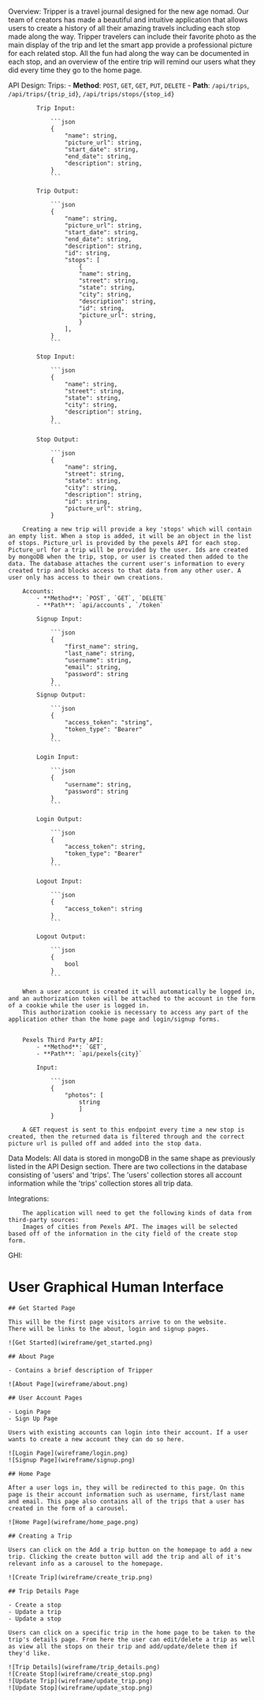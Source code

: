 Overview:
        Tripper is a travel journal designed for the new age nomad.
        Our team of creators has made a beautiful and intuitive application
        that allows users to create a history of all their amazing travels
        including each stop made along the way. Tripper travelers can include
        their favorite photo as the main display of the trip and let the smart
        app provide a professional picture for each related stop. All the fun had
        along the way can be documented in each stop, and an overview of the
        entire trip will remind our users what they did every time they go to
        the home page.

API Design:
        Trips:
            - **Method**: `POST`, `GET`, `GET`, `PUT`, `DELETE`
            - **Path**: `/api/trips`, `/api/trips/{trip_id}`, `/api/trips/stops/{stop_id}`

            Trip Input:

                ```json
                {
                    "name": string,
                    "picture_url": string,
                    "start_date": string,
                    "end_date": string,
                    "description": string,
                }
                ```

            Trip Output:

                ```json
                {
                    "name": string,
                    "picture_url": string,
                    "start_date": string,
                    "end_date": string,
                    "description": string,
                    "id": string,
                    "stops": [
                        {
                        "name": string,
                        "street": string,
                        "state": string,
                        "city": string,
                        "description": string,
                        "id": string,
                        "picture_url": string,
                        }
                    ],
                }
                ```

            Stop Input:

                ```json
                {
                    "name": string,
                    "street": string,
                    "state": string,
                    "city": string,
                    "description": string,
                }
                ```

            Stop Output:

                ```json
                {
                    "name": string,
                    "street": string,
                    "state": string,
                    "city": string,
                    "description": string,
                    "id": string,
                    "picture_url": string,
                }

        Creating a new trip will provide a key 'stops' which will contain an empty list. When a stop is added, it will be an object in the list of stops. Picture_url is provided by the pexels API for each stop. Picture_url for a trip will be provided by the user. Ids are created by mongoDB when the trip, stop, or user is created then added to the data. The database attaches the current user's information to every created trip and blocks access to that data from any other user. A user only has access to their own creations.

        Accounts:
            - **Method**: `POST`, `GET`, `DELETE`
            - **Path**: `api/accounts`, `/token`

            Signup Input:

                ```json
                {
                    "first_name": string,
                    "last_name": string,
                    "username": string,
                    "email": string,
                    "password": string
                }
                ```
            Signup Output:

                ```json
                {
                    "access_token": "string",
                    "token_type": "Bearer"
                }
                ```

            Login Input:

                ```json
                {
                    "username": string,
                    "password": string
                }
                ```

            Login Output:

                ```json
                {
                    "access_token": string,
                    "token_type": "Bearer"
                }
                ```

            Logout Input:

                ```json
                {
                    "access_token": string
                }
                ```

            Logout Output:

                ```json
                {
                    bool
                }
                ```

        When a user account is created it will automatically be logged in, and an authorization token will be attached to the account in the form of a cookie while the user is logged in.
        This authorization cookie is necessary to access any part of the application other than the home page and login/signup forms.


        Pexels Third Party API:
            - **Method**: `GET`,
            - **Path**: `api/pexels{city}`

            Input:

                ```json
                {
                    "photos": [
                        string
                        ]
                }

        A GET request is sent to this endpoint every time a new stop is created, then the returned data is filtered through and the correct picture url is pulled off and added into the stop data.


Data Models:
        All data is stored in mongoDB in the same shape as previously listed in the API Design section. There are two collections in the database consisting of 'users' and 'trips'. The 'users' collection stores all account information while the 'trips' collection stores all trip data.



Integrations:

        The application will need to get the following kinds of data from third-party sources:
        Images of cities from Pexels API. The images will be selected based off of the information in the city field of the create stop form.

GHI:

# User Graphical Human Interface

    ## Get Started Page

    This will be the first page visitors arrive to on the website.
    There will be links to the about, login and signup pages.

    ![Get Started](wireframe/get_started.png)

    ## About Page

    - Contains a brief description of Tripper

    ![About Page](wireframe/about.png)

    ## User Account Pages

    - Login Page
    - Sign Up Page

    Users with existing accounts can login into their account. If a user wants to create a new account they can do so here.

    ![Login Page](wireframe/login.png)
    ![Signup Page](wireframe/signup.png)

    ## Home Page

    After a user logs in, they will be redirected to this page. On this page is their account information such as username, first/last name and email. This page also contains all of the trips that a user has created in the form of a carousel.

    ![Home Page](wireframe/home_page.png)

    ## Creating a Trip

    Users can click on the Add a trip button on the homepage to add a new trip. Clicking the create button will add the trip and all of it's relevant info as a carousel to the homepage.

    ![Create Trip](wireframe/create_trip.png)

    ## Trip Details Page

    - Create a stop
    - Update a trip
    - Update a stop

    Users can click on a specific trip in the home page to be taken to the trip's details page. From here the user can edit/delete a trip as well as view all the stops on their trip and add/update/delete them if they'd like.

    ![Trip Details](wireframe/trip_details.png)
    ![Create Stop](wireframe/create_stop.png)
    ![Update Trip](wireframe/update_trip.png)
    ![Update Stop](wireframe/update_stop.png)
